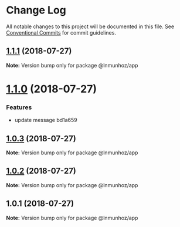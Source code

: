 # Change Log

All notable changes to this project will be documented in this file.
See [Conventional Commits](https://conventionalcommits.org) for commit guidelines.

<a name="1.1.1"></a>
## [1.1.1](/compare/@lnmunhoz/app@1.1.0...@lnmunhoz/app@1.1.1) (2018-07-27)




**Note:** Version bump only for package @lnmunhoz/app

<a name="1.1.0"></a>
# [1.1.0](/compare/@lnmunhoz/app@1.0.3...@lnmunhoz/app@1.1.0) (2018-07-27)


### Features

* update message bd1a659




<a name="1.0.3"></a>
## [1.0.3](/compare/@lnmunhoz/app@1.0.1...@lnmunhoz/app@1.0.3) (2018-07-27)




**Note:** Version bump only for package @lnmunhoz/app

<a name="1.0.2"></a>
## [1.0.2](/compare/@lnmunhoz/app@1.0.1...@lnmunhoz/app@1.0.2) (2018-07-27)




**Note:** Version bump only for package @lnmunhoz/app

<a name="1.0.1"></a>
## 1.0.1 (2018-07-27)




**Note:** Version bump only for package @lnmunhoz/app
